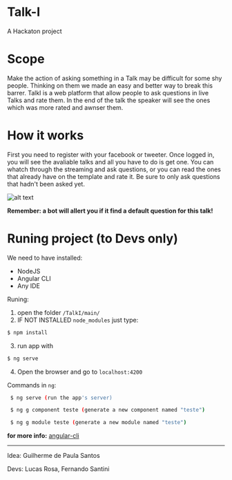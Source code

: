 # Talk-I
A Hackaton project


# Scope
Make the action of asking something in a Talk may be difficult for some shy people. Thinking on them we made an easy and better way to break this barrer. TalkI is a web platform that allow people to ask questions in live Talks and rate them. In the end of the talk the speaker will see the ones which was more rated and awnser them.

# How it works
 First you need to register with your facebook or tweeter. Once logged in, you will see the avaliable talks and all you have to do is get one. You can whatch through the streaming and ask questions, or you can read the ones that already have on the template and rate it. Be sure to only ask questions that hadn't been asked yet.
 
![alt text](https://github.com/LucasE2996/Talk-I/blob/master/pictures/main%20app%20page.png)

**Remember: a bot will allert you if it find a default question for this talk!**



# Runing project (to Devs only)
We need to have installed:
- NodeJS
- Angular CLI
- Any IDE


Runing:

1. open the folder `/TalkI/main/`
2. IF NOT INSTALLED `node_modules` just type:
 ```bash
 $ npm install
 ```
3. run app with 
 ```bash
 $ ng serve
 ```
4. Open the browser and go to `localhost:4200`

Commands in `ng`:
```bash 
 $ ng serve (run the app's server)
 ```
```bash
 $ ng g component teste (generate a new component named "teste")
```
```bash
 $ ng g module teste (generate a new module named "teste")
 ```

**for more info:** [angular-cli](https://github.com/angular/angular-cli)

----------------------------------
Idea: Guilherme de Paula Santos

Devs: Lucas Rosa, Fernando Santini
